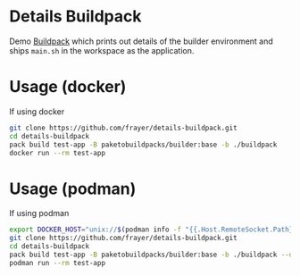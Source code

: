 # Details Buildpack

Demo [Buildpack](https://buildpacks.io/) which prints out details of the builder environment and ships `main.sh` in the workspace as the application.

# Usage (docker)

If using docker

```bash
git clone https://github.com/frayer/details-buildpack.git
cd details-buildpack
pack build test-app -B paketobuildpacks/builder:base -b ./buildpack
docker run --rm test-app
```

# Usage (podman)

If using podman

```bash
export DOCKER_HOST="unix://$(podman info -f "{{.Host.RemoteSocket.Path}}")"
git clone https://github.com/frayer/details-buildpack.git
cd details-buildpack
pack build test-app -B paketobuildpacks/builder:base -b ./buildpack --docker-host=inherit
podman run --rm test-app
```
